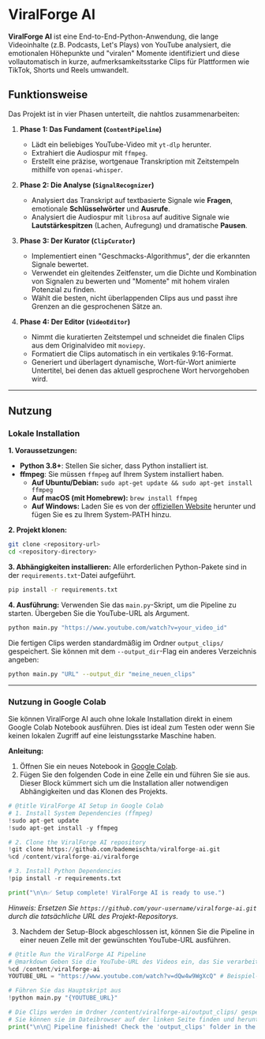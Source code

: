 # ViralForge AI

**ViralForge AI** ist eine End-to-End-Python-Anwendung, die lange Videoinhalte (z.B. Podcasts, Let's Plays) von YouTube analysiert, die emotionalen Höhepunkte und "viralen" Momente identifiziert und diese vollautomatisch in kurze, aufmerksamkeitsstarke Clips für Plattformen wie TikTok, Shorts und Reels umwandelt.

## Funktionsweise

Das Projekt ist in vier Phasen unterteilt, die nahtlos zusammenarbeiten:

1.  **Phase 1: Das Fundament (`ContentPipeline`)**
    *   Lädt ein beliebiges YouTube-Video mit `yt-dlp` herunter.
    *   Extrahiert die Audiospur mit `ffmpeg`.
    *   Erstellt eine präzise, wortgenaue Transkription mit Zeitstempeln mithilfe von `openai-whisper`.

2.  **Phase 2: Die Analyse (`SignalRecognizer`)**
    *   Analysiert das Transkript auf textbasierte Signale wie **Fragen**, emotionale **Schlüsselwörter** und **Ausrufe**.
    *   Analysiert die Audiospur mit `librosa` auf auditive Signale wie **Lautstärkespitzen** (Lachen, Aufregung) und dramatische **Pausen**.

3.  **Phase 3: Der Kurator (`ClipCurator`)**
    *   Implementiert einen "Geschmacks-Algorithmus", der die erkannten Signale bewertet.
    *   Verwendet ein gleitendes Zeitfenster, um die Dichte und Kombination von Signalen zu bewerten und "Momente" mit hohem viralen Potenzial zu finden.
    *   Wählt die besten, nicht überlappenden Clips aus und passt ihre Grenzen an die gesprochenen Sätze an.

4.  **Phase 4: Der Editor (`VideoEditor`)**
    *   Nimmt die kuratierten Zeitstempel und schneidet die finalen Clips aus dem Originalvideo mit `moviepy`.
    *   Formatiert die Clips automatisch in ein vertikales 9:16-Format.
    *   Generiert und überlagert dynamische, Wort-für-Wort animierte Untertitel, bei denen das aktuell gesprochene Wort hervorgehoben wird.

---

## Nutzung

### Lokale Installation

**1. Voraussetzungen:**
*   **Python 3.8+**: Stellen Sie sicher, dass Python installiert ist.
*   **ffmpeg**: Sie müssen `ffmpeg` auf Ihrem System installiert haben.
    *   **Auf Ubuntu/Debian:** `sudo apt-get update && sudo apt-get install ffmpeg`
    *   **Auf macOS (mit Homebrew):** `brew install ffmpeg`
    *   **Auf Windows:** Laden Sie es von der [offiziellen Website](https://ffmpeg.org/download.html) herunter und fügen Sie es zu Ihrem System-PATH hinzu.

**2. Projekt klonen:**
```bash
git clone <repository-url>
cd <repository-directory>
```

**3. Abhängigkeiten installieren:**
Alle erforderlichen Python-Pakete sind in der `requirements.txt`-Datei aufgeführt.
```bash
pip install -r requirements.txt
```

**4. Ausführung:**
Verwenden Sie das `main.py`-Skript, um die Pipeline zu starten. Übergeben Sie die YouTube-URL als Argument.

```bash
python main.py "https://www.youtube.com/watch?v=your_video_id"
```

Die fertigen Clips werden standardmäßig im Ordner `output_clips/` gespeichert. Sie können mit dem `--output_dir`-Flag ein anderes Verzeichnis angeben:
```bash
python main.py "URL" --output_dir "meine_neuen_clips"
```

---

### Nutzung in Google Colab

Sie können ViralForge AI auch ohne lokale Installation direkt in einem Google Colab Notebook ausführen. Dies ist ideal zum Testen oder wenn Sie keinen lokalen Zugriff auf eine leistungsstarke Maschine haben.

**Anleitung:**
1.  Öffnen Sie ein neues Notebook in [Google Colab](https://colab.research.google.com/).
2.  Fügen Sie den folgenden Code in eine Zelle ein und führen Sie sie aus. Dieser Block kümmert sich um die Installation aller notwendigen Abhängigkeiten und das Klonen des Projekts.

```python
# @title ViralForge AI Setup in Google Colab
# 1. Install System Dependencies (ffmpeg)
!sudo apt-get update
!sudo apt-get install -y ffmpeg

# 2. Clone the ViralForge AI repository
!git clone https://github.com/bademeischta/viralforge-ai.git
%cd /content/viralforge-ai/viralforge

# 3. Install Python Dependencies
!pip install -r requirements.txt

print("\n\n✅ Setup complete! ViralForge AI is ready to use.")
```
*Hinweis: Ersetzen Sie `https://github.com/your-username/viralforge-ai.git` durch die tatsächliche URL des Projekt-Repositorys.*

3.  Nachdem der Setup-Block abgeschlossen ist, können Sie die Pipeline in einer neuen Zelle mit der gewünschten YouTube-URL ausführen.

```python
# @title Run the ViralForge AI Pipeline
# @markdown Geben Sie die YouTube-URL des Videos ein, das Sie verarbeiten möchten.
%cd /content/viralforge-ai
YOUTUBE_URL = "https://www.youtube.com/watch?v=dQw4w9WgXcQ" # Beispiel-URL

# Führen Sie das Hauptskript aus
!python main.py "{YOUTUBE_URL}"

# Die Clips werden im Ordner /content/viralforge-ai/output_clips/ gespeichert.
# Sie können sie im Dateibrowser auf der linken Seite finden und herunterladen.
print("\n\n🚀 Pipeline finished! Check the 'output_clips' folder in the file browser.")
```
